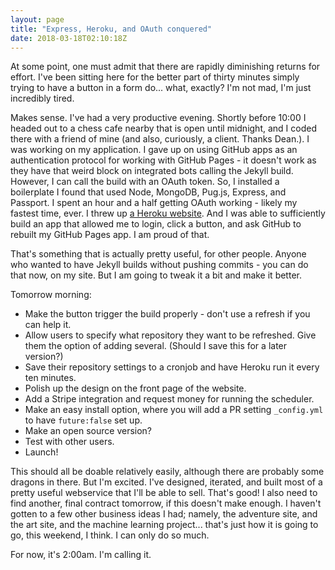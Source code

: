 ```yaml
---
layout: page
title: "Express, Heroku, and OAuth conquered"
date: 2018-03-18T02:10:18Z
---
```


At some point, one must admit that there are rapidly diminishing returns for effort. I've been sitting here for the better part of thirty minutes simply trying to have a button in a form do... what, exactly? I'm not mad, I'm just incredibly tired.

Makes sense. I've had a very productive evening. Shortly before 10:00 I headed out to a chess cafe nearby that is open until midnight, and I coded there with a friend of mine (and also, curiously, a client. Thanks Dean.). I was working on my application. I gave up on using GitHub apps as an authentication protocol for working with GitHub Pages - it doesn't work as they have that weird block on integrated bots calling the Jekyll build. However, I can call the build with an OAuth token. So, I installed a boilerplate I found that used Node, MongoDB, Pug.js, Express, and Passport. I spent an hour and a half getting OAuth working - likely my fastest time, ever. I threw up [a Heroku website](https://jekyll-scheduler.herokuapp.com/). And I was able to sufficiently build an app that allowed me to login, click a button, and ask GitHub to rebuilt my GitHub Pages app. I am proud of that.

That's something that is actually pretty useful, for other people. Anyone who wanted to have Jekyll builds without pushing commits - you can do that now, on my site. But I am going to tweak it a bit and make it better.

Tomorrow morning:

- Make the button trigger the build properly - don't use a refresh if you can help it.
- Allow users to specify what repository they want to be refreshed. Give them the option of adding several. (Should I save this for a later version?)
- Save their repository settings to a cronjob and have Heroku run it every ten minutes.
- Polish up the design on the front page of the website.
- Add a Stripe integration and request money for running the scheduler.
- Make an easy install option, where you will add a PR setting `_config.yml` to have `future:false` set up.
- Make an open source version?
- Test with other users.
- Launch!

This should all be doable relatively easily, although there are probably some dragons in there. But I'm excited. I've designed, iterated, and built most of a pretty useful webservice that I'll be able to sell. That's good! I also need to find another, final contract tomorrow, if this doesn't make enough. I haven't gotten to a few other business ideas I had; namely, the adventure site, and the art site, and the machine learning project... that's just how it is going to go, this weekend, I think. I can only do so much.

For now, it's 2:00am. I'm calling it.
